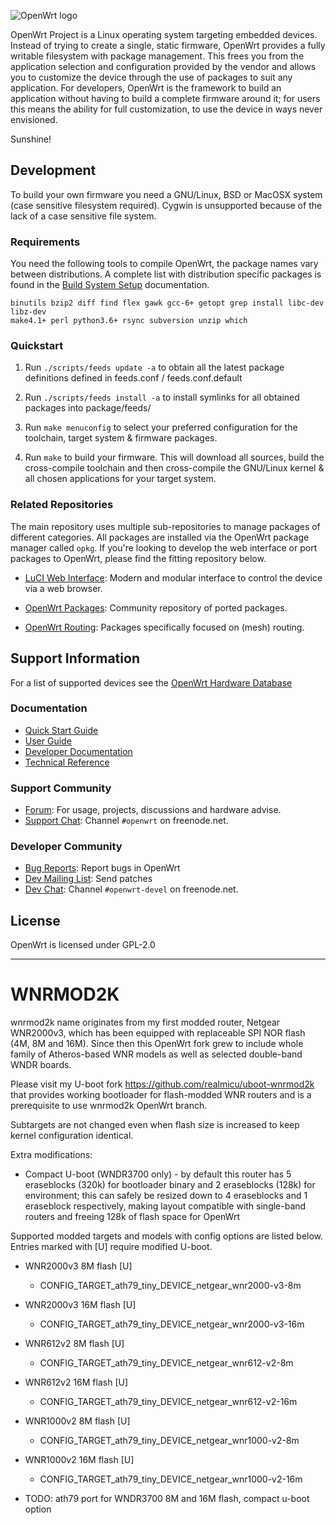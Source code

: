 ![OpenWrt logo](include/logo.png)

OpenWrt Project is a Linux operating system targeting embedded devices. Instead
of trying to create a single, static firmware, OpenWrt provides a fully
writable filesystem with package management. This frees you from the
application selection and configuration provided by the vendor and allows you
to customize the device through the use of packages to suit any application.
For developers, OpenWrt is the framework to build an application without having
to build a complete firmware around it; for users this means the ability for
full customization, to use the device in ways never envisioned.

Sunshine!

## Development

To build your own firmware you need a GNU/Linux, BSD or MacOSX system (case
sensitive filesystem required). Cygwin is unsupported because of the lack of a
case sensitive file system.

### Requirements

You need the following tools to compile OpenWrt, the package names vary between
distributions. A complete list with distribution specific packages is found in
the [Build System Setup](https://openwrt.org/docs/guide-developer/build-system/install-buildsystem)
documentation.

```
binutils bzip2 diff find flex gawk gcc-6+ getopt grep install libc-dev libz-dev
make4.1+ perl python3.6+ rsync subversion unzip which
```

### Quickstart

1. Run `./scripts/feeds update -a` to obtain all the latest package definitions
   defined in feeds.conf / feeds.conf.default

2. Run `./scripts/feeds install -a` to install symlinks for all obtained
   packages into package/feeds/

3. Run `make menuconfig` to select your preferred configuration for the
   toolchain, target system & firmware packages.

4. Run `make` to build your firmware. This will download all sources, build the
   cross-compile toolchain and then cross-compile the GNU/Linux kernel & all chosen
   applications for your target system.

### Related Repositories

The main repository uses multiple sub-repositories to manage packages of
different categories. All packages are installed via the OpenWrt package
manager called `opkg`. If you're looking to develop the web interface or port
packages to OpenWrt, please find the fitting repository below.

* [LuCI Web Interface](https://github.com/openwrt/luci): Modern and modular
  interface to control the device via a web browser.

* [OpenWrt Packages](https://github.com/openwrt/packages): Community repository
  of ported packages.

* [OpenWrt Routing](https://github.com/openwrt-routing/packages): Packages
  specifically focused on (mesh) routing.

## Support Information

For a list of supported devices see the [OpenWrt Hardware Database](https://openwrt.org/supported_devices)

### Documentation

* [Quick Start Guide](https://openwrt.org/docs/guide-quick-start/start)
* [User Guide](https://openwrt.org/docs/guide-user/start)
* [Developer Documentation](https://openwrt.org/docs/guide-developer/start)
* [Technical Reference](https://openwrt.org/docs/techref/start)

### Support Community

* [Forum](https://forum.openwrt.org): For usage, projects, discussions and hardware advise.
* [Support Chat](https://webchat.freenode.net/#openwrt): Channel `#openwrt` on freenode.net.

### Developer Community

* [Bug Reports](https://bugs.openwrt.org): Report bugs in OpenWrt
* [Dev Mailing List](https://lists.openwrt.org/mailman/listinfo/openwrt-devel): Send patches
* [Dev Chat](https://webchat.freenode.net/#openwrt-devel): Channel `#openwrt-devel` on freenode.net.

## License

OpenWrt is licensed under GPL-2.0


 -----------------------------------------------------

# WNRMOD2K

wnrmod2k name originates from my first modded router, Netgear WNR2000v3, which
has been equipped with replaceable SPI NOR flash (4M, 8M and 16M). Since then
this OpenWrt fork grew to include whole family of Atheros-based WNR models as
well as selected double-band WNDR boards.

Please visit my U-boot fork https://github.com/realmicu/uboot-wnrmod2k that
provides working bootloader for flash-modded WNR routers and is a prerequisite
to use wnrmod2k OpenWrt branch.

Subtargets are not changed even when flash size is increased to keep kernel
configuration identical.

Extra modifications:
* Compact U-boot (WNDR3700 only) - by default this router has 5 eraseblocks
  (320k) for bootloader binary and 2 eraseblocks (128k) for environment; this
  can safely be resized down to 4 eraseblocks and 1 eraseblock respectively,
  making layout compatible with single-band routers and freeing 128k of flash
  space for OpenWrt

Supported modded targets and models with config options are listed below.
Entries marked with [U] require modified U-boot.

* WNR2000v3 8M flash [U]
  * CONFIG_TARGET_ath79_tiny_DEVICE_netgear_wnr2000-v3-8m

* WNR2000v3 16M flash [U]
  * CONFIG_TARGET_ath79_tiny_DEVICE_netgear_wnr2000-v3-16m

* WNR612v2 8M flash [U]
  * CONFIG_TARGET_ath79_tiny_DEVICE_netgear_wnr612-v2-8m

* WNR612v2 16M flash [U]
  * CONFIG_TARGET_ath79_tiny_DEVICE_netgear_wnr612-v2-16m

* WNR1000v2 8M flash [U]
  * CONFIG_TARGET_ath79_tiny_DEVICE_netgear_wnr1000-v2-8m

* WNR1000v2 16M flash [U]
  * CONFIG_TARGET_ath79_tiny_DEVICE_netgear_wnr1000-v2-16m

* TODO: ath79 port for WNDR3700 8M and 16M flash, compact u-boot option
